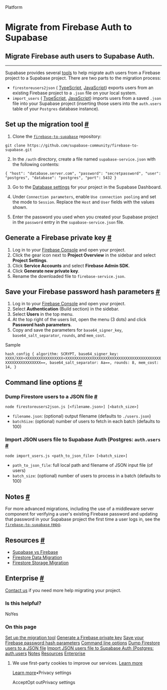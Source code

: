 Platform

# Migrate from Firebase Auth to Supabase

## Migrate Firebase auth users to Supabase Auth.

* * *

Supabase provides several [tools](https://github.com/supabase-community/firebase-to-supabase/tree/main/auth) to help migrate auth users from a Firebase project to a Supabase project. There are two parts to the migration process:

- `firestoreusers2json` ( [TypeScript](https://github.com/supabase-community/firebase-to-supabase/blob/main/auth/firestoreusers2json.ts), [JavaScript](https://github.com/supabase-community/firebase-to-supabase/blob/main/auth/firestoreusers2json.js)) exports users from an existing Firebase project to a `.json` file on your local system.
- `import_users` ( [TypeScript](https://github.com/supabase-community/firebase-to-supabase/blob/main/auth/import_users.ts), [JavaScript](https://github.com/supabase-community/firebase-to-supabase/blob/main/auth/import_users.js)) imports users from a saved `.json` file into your Supabase project (inserting those users into the `auth.users` table of your `Postgres` database instance).

## Set up the migration tool [\#](https://supabase.com/docs/guides/platform/migrating-to-supabase/firebase-auth\#set-up-migration-tool)

1. Clone the [`firebase-to-supabase`](https://github.com/supabase-community/firebase-to-supabase) repository:



`
git clone https://github.com/supabase-community/firebase-to-supabase.git
`

2. In the `/auth` directory, create a file named `supabase-service.json` with the following contents:



`
{
"host": "database.server.com",
"password": "secretpassword",
"user": "postgres",
"database": "postgres",
"port": 5432
}
`

3. Go to the [Database settings](https://supabase.com/dashboard/project/_/settings/database) for your project in the Supabase Dashboard.

4. Under `Connection parameters`, enable `Use connection pooling` and set the mode to `Session`. Replace the `Host` and `User` fields with the values shown.

5. Enter the password you used when you created your Supabase project in the `password` entry in the `supabase-service.json` file.


## Generate a Firebase private key [\#](https://supabase.com/docs/guides/platform/migrating-to-supabase/firebase-auth\#generate-firebase-private-key)

1. Log in to your [Firebase Console](https://console.firebase.google.com/project) and open your project.
2. Click the gear icon next to **Project Overview** in the sidebar and select **Project Settings**.
3. Click **Service Accounts** and select **Firebase Admin SDK**.
4. Click **Generate new private key**.
5. Rename the downloaded file to `firebase-service.json`.

## Save your Firebase password hash parameters [\#](https://supabase.com/docs/guides/platform/migrating-to-supabase/firebase-auth\#save-firebase-hash-parameters)

1. Log in to your [Firebase Console](https://console.firebase.google.com/project) and open your project.
2. Select **Authentication** (Build section) in the sidebar.
3. Select **Users** in the top menu.
4. At the top right of the users list, open the menu (3 dots) and click **Password hash parameters**.
5. Copy and save the parameters for `base64_signer_key`, `base64_salt_separator`, `rounds`, and `mem_cost`.

Sample

`
hash_config {
algorithm: SCRYPT,
base64_signer_key: XXXX/XXX+XXXXXXXXXXXXXXXXX+XXXXXXXXXXXXXXXXXXXXXXXXXXXXXXXXXXXXXXXXXXXXXXXXXXXXXXXXXXX==,
base64_salt_separator: Aa==,
rounds: 8,
mem_cost: 14,
}
`

## Command line options [\#](https://supabase.com/docs/guides/platform/migrating-to-supabase/firebase-auth\#command-line-options)

### Dump Firestore users to a JSON file [\#](https://supabase.com/docs/guides/platform/migrating-to-supabase/firebase-auth\#dump-firestore-users)

`node firestoreusers2json.js [<filename.json>] [<batch_size>]`

- `filename.json`: (optional) output filename (defaults to `./users.json`)
- `batchSize`: (optional) number of users to fetch in each batch (defaults to 100)

### Import JSON users file to Supabase Auth (Postgres: `auth.users` [\#](https://supabase.com/docs/guides/platform/migrating-to-supabase/firebase-auth\#import-json-users-file)

`node import_users.js <path_to_json_file> [<batch_size>]`

- `path_to_json_file`: full local path and filename of JSON input file (of users)
- `batch_size`: (optional) number of users to process in a batch (defaults to 100)

## Notes [\#](https://supabase.com/docs/guides/platform/migrating-to-supabase/firebase-auth\#notes)

For more advanced migrations, including the use of a middleware server component for verifying a user's existing Firebase password and updating that password in your Supabase project the first time a user logs in, see the [`firebase-to-supabase` repo](https://github.com/supabase-community/firebase-to-supabase/tree/main/auth).

## Resources [\#](https://supabase.com/docs/guides/platform/migrating-to-supabase/firebase-auth\#resources)

- [Supabase vs Firebase](https://supabase.com/alternatives/supabase-vs-firebase)
- [Firestore Data Migration](https://supabase.com/docs/guides/migrations/firestore-data)
- [Firestore Storage Migration](https://supabase.com/docs/guides/migrations/firebase-storage)

## Enterprise [\#](https://supabase.com/docs/guides/platform/migrating-to-supabase/firebase-auth\#enterprise)

[Contact us](https://forms.supabase.com/enterprise) if you need more help migrating your project.

### Is this helpful?

NoYes

### On this page

[Set up the migration tool](https://supabase.com/docs/guides/platform/migrating-to-supabase/firebase-auth#set-up-migration-tool) [Generate a Firebase private key](https://supabase.com/docs/guides/platform/migrating-to-supabase/firebase-auth#generate-firebase-private-key) [Save your Firebase password hash parameters](https://supabase.com/docs/guides/platform/migrating-to-supabase/firebase-auth#save-firebase-hash-parameters) [Command line options](https://supabase.com/docs/guides/platform/migrating-to-supabase/firebase-auth#command-line-options) [Dump Firestore users to a JSON file](https://supabase.com/docs/guides/platform/migrating-to-supabase/firebase-auth#dump-firestore-users) [Import JSON users file to Supabase Auth (Postgres: auth.users](https://supabase.com/docs/guides/platform/migrating-to-supabase/firebase-auth#import-json-users-file) [Notes](https://supabase.com/docs/guides/platform/migrating-to-supabase/firebase-auth#notes) [Resources](https://supabase.com/docs/guides/platform/migrating-to-supabase/firebase-auth#resources) [Enterprise](https://supabase.com/docs/guides/platform/migrating-to-supabase/firebase-auth#enterprise)

1. We use first-party cookies to improve our services. [Learn more](https://supabase.com/privacy#8-cookies-and-similar-technologies-used-on-our-european-services)



   [Learn more](https://supabase.com/privacy#8-cookies-and-similar-technologies-used-on-our-european-services)•Privacy settings





   AcceptOpt outPrivacy settings